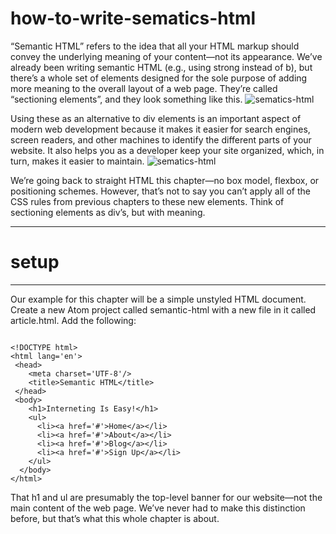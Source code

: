# how-to-write-sematics-html
“Semantic HTML” refers to the idea that all your HTML markup should convey the underlying meaning of your content—not its appearance. We’ve already been writing semantic HTML (e.g., using strong instead of b), but there’s a whole set of elements designed for the sole purpose of adding more meaning to the overall layout of a web page. They’re called “sectioning elements”, and they look something like this.
    <img src="https://internetingishard.com/html-and-css/semantic-html/html-sectioning-elements-00c3fd.png" alt="sematics-html">
    
Using these as an alternative to div elements is an important aspect of modern web development because it makes it easier for search engines, screen readers, and other machines to identify the different parts of your website. It also helps you as a developer keep your site organized, which, in turn, makes it easier to maintain.
    <img src="https://internetingishard.com/html-and-css/semantic-html/semantic-html-ffab7c.png" alt="sematics-html">
    
We’re going back to straight HTML this chapter—no box model, flexbox, or positioning schemes. However, that’s not to say you can’t apply all of the CSS rules from previous chapters to these new elements. Think of sectioning elements as div’s, but with meaning. 
    <hr>
                           <h1>setup</h1>
    
   <hr>
    
Our example for this chapter will be a simple unstyled HTML document. Create a new Atom project called semantic-html with a new file in it called article.html. Add the following:

<code>
&lt!DOCTYPE html&gt
&lthtml lang='en'&gt
 &lthead&gt
    &ltmeta charset='UTF-8'/&gt
    &lttitle&gtSemantic HTML&lt/title&gt
 &lt/head&gt
 &ltbody&gt
    &lth1&gtInterneting Is Easy!&lt/h1&gt
    &ltul&gt
      &ltli&gt&lta href='#'&gtHome&lt/a&gt&lt/li&gt
      &ltli&gt&lta href='#'&gtAbout&lt/a&gt&lt/li&gt
      &ltli&gt&lta href='#'&gtBlog&lt/a&gt&lt/li&gt
      &ltli&gt&lta href='#'&gtSign Up&lt/a&gt&lt/li&gt
    &lt/ul&gt
  &lt/body&gt
&lt/html&gt
</code>  
    
That h1 and ul are presumably the top-level banner for our website—not the main content of the web page. We’ve never had to make this distinction before, but that’s what this whole chapter is about.
